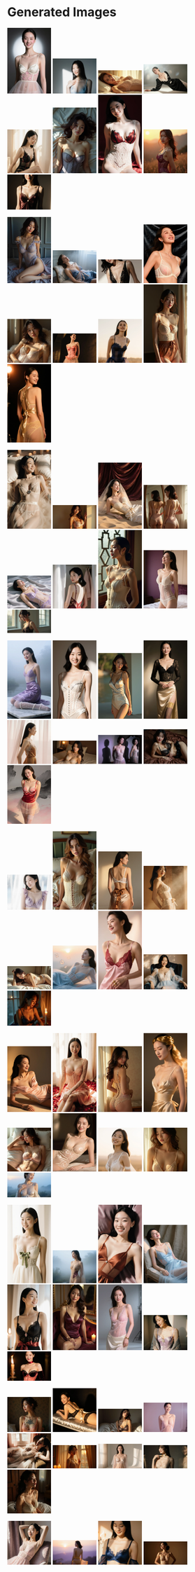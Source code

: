 # Generated Images



<img src="2025_10_20_01.webp" width="100"/> <img src="2025_10_20_02.webp" width="100"/> <img src="2025_10_20_03.webp" width="100"/> <img src="2025_10_20_04.webp" width="100"/> <img src="2025_10_20_05.webp" width="100"/> <img src="2025_10_20_06.webp" width="100"/> <img src="2025_10_20_07.webp" width="100"/> <img src="2025_10_20_08.webp" width="100"/> <img src="2025_10_20_09.webp" width="100"/>

<img src="2025_10_20_10.webp" width="100"/> <img src="2025_10_20_11.webp" width="100"/> <img src="2025_10_20_12.webp" width="100"/> <img src="2025_10_20_13.webp" width="100"/> <img src="2025_10_20_14.webp" width="100"/> <img src="2025_10_20_15.webp" width="100"/> <img src="2025_10_20_16.webp" width="100"/> <img src="2025_10_20_17.webp" width="100"/> <img src="2025_10_20_18.webp" width="100"/>

<img src="2025_10_20_19.webp" width="100"/> <img src="2025_10_20_20.webp" width="100"/> <img src="2025_10_20_21.webp" width="100"/> <img src="2025_10_20_22.webp" width="100"/> <img src="2025_10_20_23.webp" width="100"/> <img src="2025_10_20_24.webp" width="100"/> <img src="2025_10_20_25.webp" width="100"/> <img src="2025_10_20_26.webp" width="100"/> <img src="2025_10_20_27.webp" width="100"/>

<img src="2025_10_20_28.webp" width="100"/> <img src="2025_10_20_29.webp" width="100"/> <img src="2025_10_20_30.webp" width="100"/> <img src="2025_10_20_31.webp" width="100"/> <img src="2025_10_20_32.webp" width="100"/> <img src="2025_10_20_33.webp" width="100"/> <img src="2025_10_20_34.webp" width="100"/> <img src="2025_10_20_35.webp" width="100"/> <img src="2025_10_20_36.webp" width="100"/>

<img src="2025_10_20_37.webp" width="100"/> <img src="2025_10_20_38.webp" width="100"/> <img src="2025_10_20_39.webp" width="100"/> <img src="2025_10_20_40.webp" width="100"/> <img src="2025_10_20_41.webp" width="100"/> <img src="2025_10_20_42.webp" width="100"/> <img src="2025_10_20_43.webp" width="100"/> <img src="2025_10_20_44.webp" width="100"/> <img src="2025_10_20_45.webp" width="100"/>

<img src="2025_10_20_46.webp" width="100"/> <img src="2025_10_20_47.webp" width="100"/> <img src="2025_10_20_48.webp" width="100"/> <img src="2025_10_20_49.webp" width="100"/> <img src="2025_10_20_50.webp" width="100"/> <img src="2025_10_20_51.webp" width="100"/> <img src="2025_10_20_52.webp" width="100"/> <img src="2025_10_20_53.webp" width="100"/> <img src="2025_10_20_54.webp" width="100"/>

<img src="2025_10_20_55.webp" width="100"/> <img src="2025_10_20_56.webp" width="100"/> <img src="2025_10_20_57.webp" width="100"/> <img src="2025_10_20_58.webp" width="100"/> <img src="2025_10_20_59.webp" width="100"/> <img src="2025_10_20_60.webp" width="100"/> <img src="2025_10_20_61.webp" width="100"/> <img src="2025_10_20_62.webp" width="100"/> <img src="2025_10_20_63.webp" width="100"/>

<img src="2025_10_20_64.webp" width="100"/> <img src="2025_10_20_65.webp" width="100"/> <img src="2025_10_20_66.webp" width="100"/> <img src="2025_10_20_67.webp" width="100"/> <img src="2025_10_20_68.webp" width="100"/> <img src="2025_10_20_69.webp" width="100"/> <img src="2025_10_20_70.webp" width="100"/> <img src="2025_10_20_71.webp" width="100"/> <img src="2025_10_20_72.webp" width="100"/>

<img src="2025_10_20_73.webp" width="100"/> <img src="2025_10_20_74.webp" width="100"/> <img src="2025_10_20_75.webp" width="100"/> <img src="2025_10_20_76.webp" width="100"/>